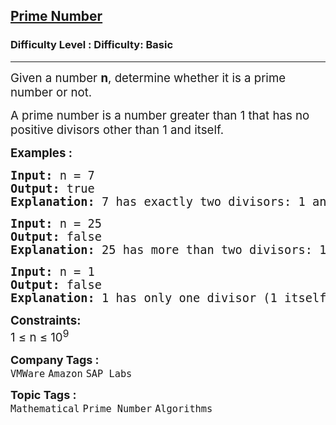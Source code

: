<h2><a href="https://www.geeksforgeeks.org/problems/prime-number2314/1?page=1&difficulty=Basic&sortBy=submissions">Prime Number</a></h2><h3>Difficulty Level : Difficulty: Basic</h3><hr><div class="problems_problem_content__Xm_eO" style="user-select: auto;"><p style="user-select: auto;"><span style="font-size: 14pt; user-select: auto;">Given a number <strong style="user-select: auto;">n</strong>, determine whether it is a prime number or not. </span></p>
<p style="user-select: auto;"><span style="font-size: 14pt; user-select: auto;">A prime number is a number greater than 1 that has no positive divisors other than 1 and itself.</span></p>
<p style="user-select: auto;"><span style="font-size: 14pt; user-select: auto;"><strong style="user-select: auto;">Examples :<br style="user-select: auto;"></strong></span></p>
<pre style="user-select: auto;"><span style="font-size: 14pt; user-select: auto;"><strong style="user-select: auto;">Input: </strong>n = 7
<strong style="user-select: auto;">Output: </strong>true
<strong style="user-select: auto;">Explanation: </strong>7 has exactly two divisors: 1 and 7, making it a prime number.</span></pre>
<pre style="user-select: auto;"><span style="font-size: 14pt; user-select: auto;"><strong style="user-select: auto;">Input: </strong>n = 25
<strong style="user-select: auto;">Output: </strong>false
<strong style="user-select: auto;">Explanation: </strong>25 has more than two divisors: 1, 5, and 25, so it is not a prime number.</span></pre>
<pre style="user-select: auto;"><span style="font-size: 14pt; user-select: auto;"><strong style="user-select: auto;">Input: </strong>n = 1
<strong style="user-select: auto;">Output: </strong>false
<strong style="user-select: auto;">Explanation: </strong>1 has only one divisor (1 itself), which is not sufficient for it to be considered prime.</span></pre>
<p style="user-select: auto;"><span style="font-size: 14pt; user-select: auto;"><strong style="user-select: auto;">Constraints:</strong><br style="user-select: auto;">1 ≤ n ≤ 10<sup style="user-select: auto;">9</sup></span></p></div><p><span style=font-size:18px><strong>Company Tags : </strong><br><code>VMWare</code>&nbsp;<code>Amazon</code>&nbsp;<code>SAP Labs</code>&nbsp;<br><p><span style=font-size:18px><strong>Topic Tags : </strong><br><code>Mathematical</code>&nbsp;<code>Prime Number</code>&nbsp;<code>Algorithms</code>&nbsp;